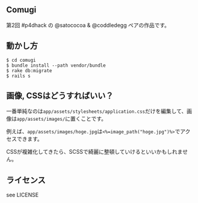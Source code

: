 ## Comugi

第2回 #p4dhack の @satococoa & @coddledegg ペアの作品です。


## 動かし方

```
$ cd comugi
$ bundle install --path vendor/bundle
$ rake db:migrate
$ rails s
```


## 画像, CSSはどうすればいい？

一番単純なのは`app/assets/stylesheets/application.css`だけを編集して、画像は`app/assets/images/`に置くことです。

例えば、`app/assets/images/hoge.jpg`は`<%=image_path("hoge.jpg")%>`でアクセスできます。

CSSが複雑化してきたら、SCSSで綺麗に整頓していけるといいかもしれません。


## ライセンス

see LICENSE
